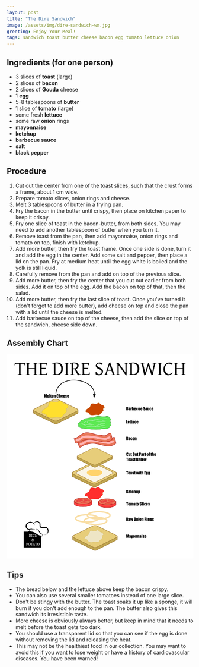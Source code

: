 ```yaml
---
layout: post
title: "The Dire Sandwich"
image: /assets/img/dire-sandwich-wm.jpg
greeting: Enjoy Your Meal!
tags: sandwich toast butter cheese bacon egg tomato lettuce onion 
---
```


## Ingredients (for one person)

 - 3 slices of __toast__ (large)
 - 2 slices of __bacon__
 - 2 slices of __Gouda__ cheese
 - 1 __egg__
 - 5-8 tablespoons of __butter__
 - 1 slice of __tomato__ (large)
 - some fresh __lettuce__
 - some raw __onion__ rings
 - __mayonnaise__
 - __ketchup__
 - __barbecue sauce__
 - __salt__
 - __black pepper__
 
## Procedure

1. Cut out the center from one of the toast slices, such that the crust forms a frame, about 1 cm wide.
1. Prepare tomato slices, onion rings and cheese.
1. Melt 3 tablespoons of butter in a frying pan.
1. Fry the bacon in the butter until crispy, then place on kitchen paper to keep it crispy.
1. Fry one slice of toast in the bacon-butter, from both sides. You may need to add another tablespoon of butter when you turn it.
1. Remove toast from the pan, then add mayonnaise, onion rings and tomato on top, finish with ketchup.
1. Add more butter, then fry the toast frame. Once one side is done, turn it and add the egg in the center. Add some salt and pepper, then place a lid on the pan. Fry at medium heat until the egg white is boiled and the yolk is still liquid. 
1. Carefully remove from the pan and add on top of the previous slice.
1. Add more butter, then fry the center that you cut out earlier from both sides. Add it on top of the egg. Add the bacon on top of that, then the salad.
1. Add more butter, then fry the last slice of toast. Once you've turned it (don't forget to add more butter), add cheese on top and close the pan with a lid until the cheese is melted.
1. Add barbecue sauce on top of the cheese, then add the slice on top of the sandwich, cheese side down.

## Assembly Chart
![Assembly Chart](/assets/img/dire-sandwich-assembly.png)

## Tips

 - The bread below and the lettuce above keep the bacon crispy.
 - You can also use several smaller tomatoes instead of one large slice.
 - Don't be stingy with the butter. The toast soaks it up like a sponge, it will burn if you don't add enough to the pan. The butter also gives this sandwich its irresistible taste.
 - More cheese is obviously always better, but keep in mind that it needs to melt before the toast gets too dark.
 - You should use a transparent lid so that you can see if the egg is done without removing the lid and releasing the heat.
 - This may not be the healthiest food in our collection. You may want to avoid this if you want to lose weight or have a history of cardiovascular diseases. You have been warned!
